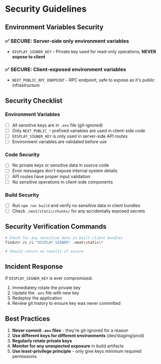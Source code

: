 # Security Guidelines

## Environment Variables Security

### ✅ SECURE: Server-side only environment variables
- `DISPLAY_SIGNER_KEY` - Private key used for read-only operations, **NEVER expose to client**

### ✅ SECURE: Client-exposed environment variables
- `NEXT_PUBLIC_RPC_ENDPOINT` - RPC endpoint, safe to expose as it's public infrastructure

## Security Checklist

### Environment Variables
- [ ] All sensitive keys are in `.env` file (git-ignored)
- [ ] Only `NEXT_PUBLIC_*` prefixed variables are used in client-side code
- [ ] `DISPLAY_SIGNER_KEY` is only used in server-side API routes
- [ ] Environment variables are validated before use

### Code Security
- [ ] No private keys or sensitive data in source code
- [ ] Error messages don't expose internal system details
- [ ] API routes have proper input validation
- [ ] No sensitive operations in client-side components

### Build Security
- [ ] Run `npm run build` and verify no sensitive data in client bundles
- [ ] Check `.next/static/chunks/` for any accidentally exposed secrets

## Security Verification Commands

```bash
# Check for any sensitive data in built client bundles
findstr /s /i "DISPLAY_SIGNER" .next\static\*

# Should return no results if secure
```

## Incident Response

If `DISPLAY_SIGNER_KEY` is ever compromised:
1. Immediately rotate the private key
2. Update the `.env` file with new key
3. Redeploy the application
4. Review git history to ensure key was never committed

## Best Practices

1. **Never commit `.env` files** - they're git-ignored for a reason
2. **Use different keys for different environments** (dev/staging/prod)
3. **Regularly rotate private keys**
4. **Monitor for any unexpected exposure** in build artifacts
5. **Use least-privilege principle** - only give keys minimum required permissions 